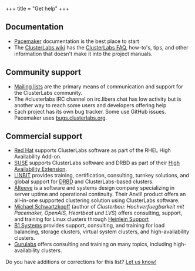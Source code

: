 +++
title = "Get help"
+++

## Documentation

* [Pacemaker](/projects/pacemaker/doc/) documentation is the best place to
  start
* The <a href="https://projects.clusterlabs.org/w/">ClusterLabs wiki</a> has
  the [ClusterLabs FAQ](https://projects.clusterlabs.org/w/clusterlabs/faq/),
  how-to's, tips, and other information that doesn't make it into the project
  manuals.

## Community support

* [Mailing
  lists](https://projects.clusterlabs.org/w/clusterlabs/clusterlabs_mailing_lists/)
  are the primary means of communication and support for the ClusterLabs
  community.
* The #clusterlabs IRC channel on irc.libera.chat has low activity but is
  another way to reach some users and developers offering help
* Each project has its own bug tracker. Some use GitHub issues. Pacemaker uses
  [bugs.clusterlabs.org](https://bugs.clusterlabs.org/).

## Commercial support

* [Red Hat](https://www.redhat.com) supports ClusterLabs software as part of
  the RHEL High Availability Add-on.
* [SUSE](https://www.suse.com/) supports ClusterLabs software and DRBD as part
  of their [High Availability
  Extension](https://www.suse.com/products/highavailability/).
* [LINBIT](https://www.linbit.com/) provides training, certification,
  consulting, turnkey solutions, and global support for
  [DRBD](https://en.wikipedia.org/wiki/Distributed_Replicated_Block_Device)
  and ClusterLabs-based clusters.
* [Alteeve](https://ww2.alteeve.com/) is a software and systems design company
  specializing in server uptime and operational continuity. Their Anvil!
  product offers an all-in-one supported clustering solution using ClusterLabs
  software.
* [Michael Schwartzkopff](http://www.schwartzkopff.org/) (author of
  *Clusterbau: Hochverfuegbarkeit mit Pacemaker, OpenAIS, Heartbeat und LVS*)
  offers consulting, support, and training for Linux clusters through
  [Heinlein Support](https://www.heinlein-support.de/)
* [B1 Systems](https://www.b1-systems.de/) provides support, consulting, and
  training for load balancing, storage clusters, virtual system clusters, and
  high-availability clusters.
* [Gurulabs](https://www.gurulabs.com) offers consulting and training on many
  topics, including high-availability clusters.

Do you have additions or corrections for this list? [Let us
know!](https://lists.clusterlabs.org/mailman/listinfo/users)
